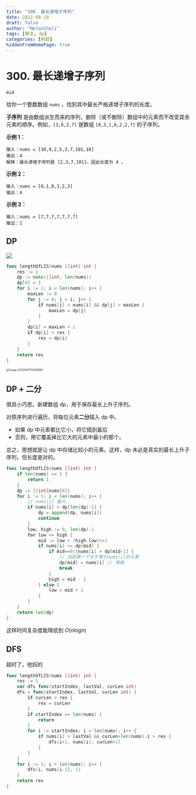 ```yaml
---
title: "300. 最长递增子序列"
date: 2022-08-10
draft: false
author: "MelonCholi"
tags: [算法, dp]
categories: [刷题]
hiddenFromHomePage: true
---
```


# 300. 最长递增子序列

`mid`

给你一个整数数组 `nums` ，找到其中最长严格递增子序列的长度。

**子序列** 是由数组派生而来的序列，删除（或不删除）数组中的元素而不改变其余元素的顺序。例如，`[3,6,2,7]` 是数组 `[0,3,1,6,2,2,7]` 的子序列。

**示例 1：**

```
输入：nums = [10,9,2,5,3,7,101,18]
输出：4
解释：最长递增子序列是 [2,3,7,101]，因此长度为 4 。
```

**示例 2：**

```
输入：nums = [0,1,0,3,2,3]
输出：4
```

**示例 3：**

```
输入：nums = [7,7,7,7,7,7,7]
输出：1
```

## DP

![](https://markdown-1303167219.cos.ap-shanghai.myqcloud.com/image-20220811112324389.png)

```go
func lengthOfLIS(nums []int) int {
	res := 1
	dp := make([]int, len(nums))
	dp[0] = 1
	for i := 1; i < len(nums); i++ {
		maxLen := 0
		for j := 0; j < i; j++ {
			if nums[j] < nums[i] && dp[j] > maxLen {
				maxLen = dp[j]
			}
		}
		dp[i] = maxLen + 1
		if dp[i] > res {
			res = dp[i]
		}
	}
	return res
}	
```

<img src="https://markdown-1303167219.cos.ap-shanghai.myqcloud.com/image-20220811120126565.png" alt="image-20220811120126565" style="zoom:50%;" />

## DP + 二分

很具小巧思。新建数组 dp，用于保存最长上升子序列。

对原序列进行遍历，将每位元素**二分**插入 dp 中。

- 如果 dp 中元素都比它小，将它插到最后
- 否则，用它覆盖掉比它大的元素中最小的那个。

总之，思想就是让 dp 中存储比较小的元素。这样，dp 未必是真实的最长上升子序列，但长度是对的。

```go
func lengthOfLIS(nums []int) int {
	if len(nums) == 1 {
		return 1
	}
	dp := []int{nums[0]}
	for i := 1; i < len(nums); i++ {
		// nums[i] 最大
		if nums[i] > dp[len(dp)-1] {
			dp = append(dp, nums[i])
			continue
		}
		low, high := 0, len(dp)-1
		for low <= high {
			mid := low + (high-low)>>1
			if nums[i] <= dp[mid] {
				if mid==0||nums[i] > dp[mid-1] {
					// 找到第一个大于等于nums[i]的元素
					dp[mid] = nums[i] // 替换
					break
				}
                high = mid - 1
			} else {
				low = mid + 1
			}
		}
	}
	return len(dp)
}
```

这样时间复杂度能降低到 $O(nlogn)$

## DFS

超时了，他妈的

```go
func lengthOfLIS(nums []int) int {
	res := 1
	var dfs func(startIndex, lastVal, curLen int)
	dfs = func(startIndex, lastVal, curLen int) {
		if curLen > res {
			res = curLen
		}
		if startIndex == len(nums) {
			return
		}
		for i := startIndex; i < len(nums); i++ {
			if nums[i] > lastVal && curLen+len(nums)-i > res {
				dfs(i+1, nums[i], curLen+1)
			}
		}
	}
	for i := 1; i < len(nums); i++ {
		dfs(i, nums[i-1], 1)
	}
	return res
}
```

